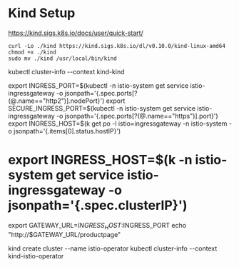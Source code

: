 # Kind Setup
https://kind.sigs.k8s.io/docs/user/quick-start/


```
curl -Lo ./kind https://kind.sigs.k8s.io/dl/v0.10.0/kind-linux-amd64
chmod +x ./kind
sudo mv ./kind /usr/local/bin/kind
```


kubectl cluster-info --context kind-kind


export INGRESS_PORT=$(kubectl -n istio-system get service istio-ingressgateway -o jsonpath='{.spec.ports[?(@.name=="http2")].nodePort}')
export SECURE_INGRESS_PORT=$(kubectl -n istio-system get service istio-ingressgateway -o jsonpath='{.spec.ports[?(@.name=="https")].port}')
export INGRESS_HOST=$(k get po -l istio=ingressgateway -n istio-system -o jsonpath='{.items[0].status.hostIP}')
# export INGRESS_HOST=$(k -n istio-system get service istio-ingressgateway -o jsonpath='{.spec.clusterIP}')
export GATEWAY_URL=$INGRESS_HOST:$INGRESS_PORT
echo "http://$GATEWAY_URL/productpage"



kind create cluster --name istio-operator
kubectl cluster-info --context kind-istio-operator
